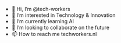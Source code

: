 - 👋 Hi, I’m @tech-workers
- 👀 I’m interested in Technology & Innovation
- 🌱 I’m currently learning AI
- 💞️ I’m looking to collaborate on the future
- 📫 How to reach me techworkers.nl

<!---
tech-workers/tech-workers is a ✨ special ✨ repository because its `README.md` (this file) appears on your GitHub profile.
You can click the Preview link to take a look at your changes.
--->
